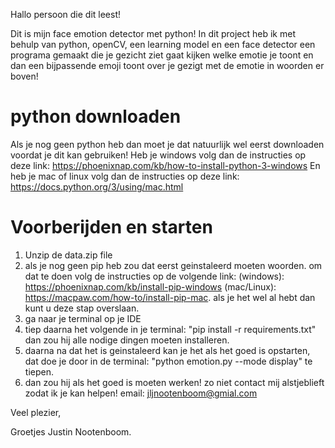 Hallo persoon die dit leest!

Dit is mijn face emotion detector met python!
In dit project heb ik met behulp van python, openCV, een learning model en een face detector een programa gemaakt die je gezicht ziet gaat kijken welke emotie je toont en dan een bijpassende emoji toont over je gezigt met de emotie in woorden er boven!

# python downloaden

Als je nog geen python heb dan moet je dat natuurlijk wel eerst downloaden voordat je dit kan gebruiken!
Heb je windows volg dan de instructies op deze link: https://phoenixnap.com/kb/how-to-install-python-3-windows
En heb je mac of linux volg dan de instructies op deze link: https://docs.python.org/3/using/mac.html

# Voorberijden en starten

1. Unzip de data.zip file
2. als je nog geen pip heb zou dat eerst geinstaleerd moeten woorden. om dat te doen volg de instructies op de volgende link: (windows): https://phoenixnap.com/kb/install-pip-windows (mac/Linux): https://macpaw.com/how-to/install-pip-mac. als je het wel al hebt dan kunt u deze stap overslaan.
3. ga naar je terminal op je IDE
4. tiep daarna het volgende in je terminal: "pip install -r requirements.txt" dan zou hij alle nodige dingen moeten installeren.
5. daarna na dat het is geinstaleerd kan je het als het goed is opstarten, dat doe je door in de terminal: "python emotion.py --mode display" te tiepen.
6. dan zou hij als het goed is moeten werken! zo niet contact mij alstjeblieft zodat ik je kan helpen! email: jljnootenboom@gmial.com

Veel plezier,

Groetjes Justin Nootenboom.
